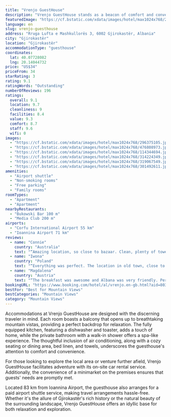 ```yaml
---
title: "Vrenjo GuestHouse"
description: "Vrenjo GuestHouse stands as a beacon of comfort and convenience in the historic heart of Gjirokastër, just a stone's throw away from the serene Zaravina Lake."
featuredImage: "https://cf.bstatic.com/xdata/images/hotel/max1024x768/296375105.jpg?k=5d679d07a3197e92f7a82303900679539bc5d93324b513f39ac7659748a019d6&o=&hp=1"
language: en
slug: vrenjo-guesthouse
address: "Rruga Lufta e Mashkullorës 3, 6002 Gjirokastër, Albania"
city: "Gjirokastër"
location: "Gjirokastër"
accommodationType: "guesthouse"
coordinates:
  lat: 40.07728082
  lng: 20.14044732
price: "US$34"
priceFrom: 34
starRating: 3
rating: 9.1
ratingWords: "Outstanding"
numberOfReviews: 196
ratings:
  overall: 9.1
  location: 9.7
  cleanliness: 9
  facilities: 8.4
  value: 9.3
  comfort: 8.7
  staff: 9.6
  wifi: 0
images:
  - "https://cf.bstatic.com/xdata/images/hotel/max1024x768/296375105.jpg?k=5d679d07a3197e92f7a82303900679539bc5d93324b513f39ac7659748a019d6&o=&hp=1"
  - "https://cf.bstatic.com/xdata/images/hotel/max1024x768/476808973.jpg?k=1bcf791c4fcdb125a562af69ced052edf9c6954ed77593fa9f30ba9f85041636&o=&hp=1"
  - "https://cf.bstatic.com/xdata/images/hotel/max1024x768/114344694.jpg?k=8920742f4ebd0da118a84a45a937933ca902e14ab0f913d032b3cc71ea142e63&o=&hp=1"
  - "https://cf.bstatic.com/xdata/images/hotel/max1024x768/314224349.jpg?k=36e82d1383b61400e61c23a99a97667b23ade91ab22bcf9e62807f3f5b0dc4ac&o=&hp=1"
  - "https://cf.bstatic.com/xdata/images/hotel/max1024x768/319067549.jpg?k=7b7f345f3df40379ce2b9f10803fa6e5542737b579b3a9c6f3300fb4a2ec410a&o=&hp=1"
  - "https://cf.bstatic.com/xdata/images/hotel/max1024x768/301492611.jpg?k=2d921225aa9cd66961d6025170544057df90d148ee62eb9a8f0115e2589e7c3d&o=&hp=1"
amenities:
  - "Airport shuttle"
  - "Non-smoking rooms"
  - "Free parking"
  - "Family rooms"
roomTypes:
  - "Apartment"
  - "Apartment"
nearbyRestaurants:
  - "Bukowski Bar 100 m"
  - "Media Club 200 m"
airports:
  - "Corfu International Airport 55 km"
  - "Ioannina Airport 71 km"
reviews:
  - name: "Connie"
    country: "Australia"
    text: "“Amazing location, so close to bazaar. Clean, plenty of towels and bedding to stay warm. Hot water was always there.”"
  - name: "Iwona"
    country: "Poland"
    text: "“Everything was perfect. The location in old town, close to the main bazaar. The apartment was very clean and with everything what you need. The lady- the owner was very nice and helpful. Great stay!”"
  - name: "Magdalena"
    country: "Austria"
    text: "“The breakfast was awesome and Albana was very friendly. Perfect place near the old town with a parking space.”"
bookingURL: "https://www.booking.com/hotel/al/vrenjo.en-gb.html?aid=8035640"
bestFor: "Best for Mountain Views"
bestCategories: "Mountain Views"
category: "Mountain Views"
---
```


Accommodations at Vrenjo GuestHouse are designed with the discerning traveler in mind. Each room boasts a balcony that opens up to breathtaking mountain vistas, providing a perfect backdrop for relaxation. The fully equipped kitchen, featuring a dishwasher and toaster, adds a touch of home, while the private bathroom with a walk-in shower offers a spa-like experience. The thoughtful inclusion of air conditioning, along with a cozy seating or dining area, bed linen, and towels, underscores the guesthouse's attention to comfort and convenience.

For those looking to explore the local area or venture further afield, Vrenjo GuestHouse facilitates adventure with its on-site car rental service. Additionally, the convenience of a minimarket on the premises ensures that guests' needs are promptly met.

Located 83 km from Ioannina Airport, the guesthouse also arranges for a paid airport shuttle service, making travel arrangements hassle-free. Whether it's the allure of Gjirokastër's rich history or the natural beauty of the surrounding landscape, Vrenjo GuestHouse offers an idyllic base for both relaxation and exploration.